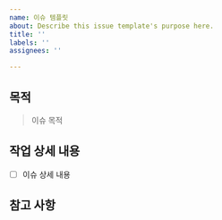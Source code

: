 ```yaml
---
name: 이슈 템플릿
about: Describe this issue template's purpose here.
title: ''
labels: ''
assignees: ''

---
```


## **목적**

> 이슈 목적
> 

## **작업 상세 내용**

- [ ]  이슈 상세 내용

## **참고 사항**

